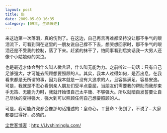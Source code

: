 ```yaml
---
layout: post
title: 伤
date: 2009-05-09 16:35
category: [09年, 生命痕迹]
---
```

来这边第一次落泪，真的伤到了。在这边，自己再苦再难都坚持没让那不争气的眼泪流下，可看到同在这里的一朋友说自己撑不下去，想哭想回家时，那不争气的眼泪还是不受我的控制，落了下来。赶紧的抹干了，怕同事看到后笑话我一大男人还像个小姑娘似的哭泣。

也是最近才体会到什么叫人微言轻，什么叫无能为力。之前听过一句话：只有自己足够强大，才可能去照顾想要照顾的人。其实，我本人过得如何，是否出息，在我看来都是无所谓的事，因为我本就是一没有大追求的人，且容易满足，容易安逸。可是，我就是不忍心看到亲人朋友们受半点委屈，当朋友们需要我的帮助而我却束手无策、无能为力时，我就开始恨自己太平庸、不够强大。所以就暗自发誓要让自己尽快的变得强大，强大到可以照顾任何自己想要照顾的人。

可是，我可能终究都会像那句话描述的：皇帝心，丫鬟命？伤到了，不说了…大家都要过得好，必须的。

<a href="http://i.lvshiminglu.com/">尘世客博客</a>：<a href="http://i.lvshiminglu.com/">http://i.lvshiminglu.com/</a>

